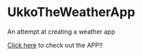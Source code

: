 # UkkoTheWeatherApp
An attempt at creating a weather app

[Click here](https://kevinjosep.github.io/UkkoTheWeatherApp/) to check out the APP!!
